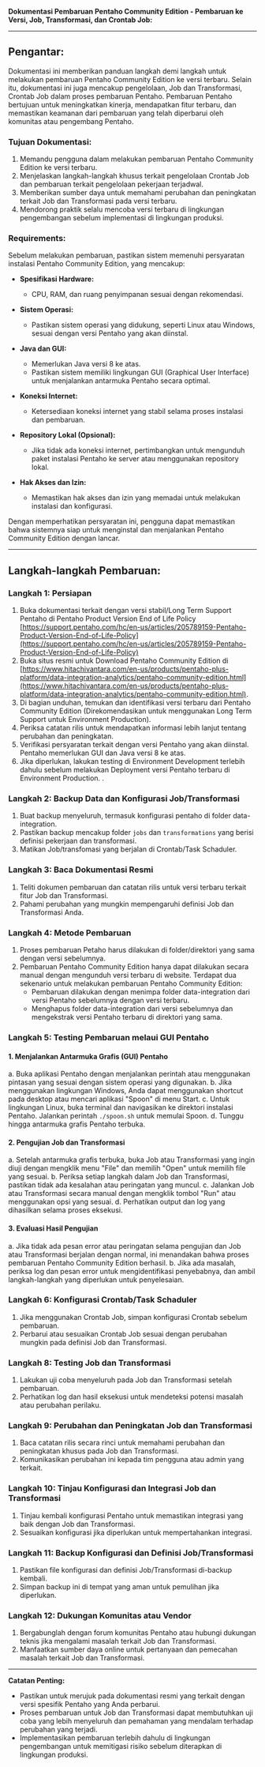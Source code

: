 **Dokumentasi Pembaruan Pentaho Community Edition - Pembaruan ke Versi, Job, Transformasi, dan Crontab Job:**

---

## Pengantar:

Dokumentasi ini memberikan panduan langkah demi langkah untuk melakukan pembaruan Pentaho Community Edition ke versi terbaru. Selain itu, dokumentasi ini juga mencakup pengelolaan, Job dan Transformasi, Crontab Job dalam proses pembaruan Pentaho. Pembaruan Pentaho bertujuan untuk meningkatkan kinerja, mendapatkan fitur terbaru, dan memastikan keamanan dari pembaruan yang telah diperbarui oleh komunitas atau pengembang Pentaho.

### Tujuan Dokumentasi:

1. Memandu pengguna dalam melakukan pembaruan Pentaho Community Edition ke versi terbaru.
2. Menjelaskan langkah-langkah khusus terkait pengelolaan Crontab Job dan pembaruan terkait pengelolaan pekerjaan terjadwal.
3. Memberikan sumber daya untuk memahami perubahan dan peningkatan terkait Job dan Transformasi pada versi terbaru.
4. Mendorong praktik selalu mencoba versi terbaru di lingkungan pengembangan sebelum implementasi di lingkungan produksi.

### Requirements:
Sebelum melakukan pembaruan, pastikan sistem memenuhi persyaratan instalasi Pentaho Community Edition, yang mencakup:

   - **Spesifikasi Hardware:**
      - CPU, RAM, dan ruang penyimpanan sesuai dengan rekomendasi.
   
   - **Sistem Operasi:**
      - Pastikan sistem operasi yang didukung, seperti Linux atau Windows, sesuai dengan versi Pentaho yang akan diinstal.

   - **Java dan GUI:**
      - Memerlukan Java versi 8 ke atas.
      - Pastikan sistem memiliki lingkungan GUI (Graphical User Interface) untuk menjalankan antarmuka Pentaho secara optimal.

   - **Koneksi Internet:**
      - Ketersediaan koneksi internet yang stabil selama proses instalasi dan pembaruan.
   
   - **Repository Lokal (Opsional):**
      - Jika tidak ada koneksi internet, pertimbangkan untuk mengunduh paket instalasi Pentaho ke server atau menggunakan repository lokal.
   
   - **Hak Akses dan Izin:**
      - Memastikan hak akses dan izin yang memadai untuk melakukan instalasi dan konfigurasi.

Dengan memperhatikan persyaratan ini, pengguna dapat memastikan bahwa sistemnya siap untuk menginstal dan menjalankan Pentaho Community Edition dengan lancar.

---

## Langkah-langkah Pembaruan:

### Langkah 1: Persiapan

1. Buka dokumentasi terkait dengan versi stabil/Long Term Support Pentaho di Pentaho Product Version End of Life Policy [https://support.pentaho.com/hc/en-us/articles/205789159-Pentaho-Product-Version-End-of-Life-Policy](https://support.pentaho.com/hc/en-us/articles/205789159-Pentaho-Product-Version-End-of-Life-Policy)
2. Buka situs resmi untuk Download Pentaho Community Edition di [https://www.hitachivantara.com/en-us/products/pentaho-plus-platform/data-integration-analytics/pentaho-community-edition.html](https://www.hitachivantara.com/en-us/products/pentaho-plus-platform/data-integration-analytics/pentaho-community-edition.html).
3. Di bagian unduhan, temukan dan identifikasi versi terbaru dari Pentaho Community Edition (Direkomendasikan untuk menggunakan Long Term Support untuk Environment Production).
4. Periksa catatan rilis untuk mendapatkan informasi lebih lanjut tentang perubahan dan peningkatan.
5. Verifikasi persyaratan terkait dengan versi Pentaho yang akan diinstal. Pentaho memerlukan GUI dan Java versi 8 ke atas.
6. Jika diperlukan, lakukan testing di Environment Development terlebih dahulu sebelum melakukan Deployment versi Pentaho terbaru di Environment Production.
.
### Langkah 2: Backup Data dan Konfigurasi Job/Transformasi

1. Buat backup menyeluruh, termasuk konfigurasi pentaho di folder data-integration.
2. Pastikan backup mencakup folder `jobs` dan `transformations` yang berisi definisi pekerjaan dan transformasi.
3. Matikan Job/transfomasi yang berjalan di Crontab/Task Schaduler.

### Langkah 3: Baca Dokumentasi Resmi

1. Teliti dokumen pembaruan dan catatan rilis untuk versi terbaru terkait fitur Job dan Transformasi.
2. Pahami perubahan yang mungkin mempengaruhi definisi Job dan Transformasi Anda.

### Langkah 4: Metode Pembaruan

1. Proses pembaruan Petaho harus dilakukan di folder/direktori yang sama dengan versi sebelumnya.
2. Pembaruan Pentaho Community Edition hanya dapat dilakukan secara manual dengan mengunduh versi terbaru di website. Terdapat dua sekenario untuk melakukan pembaruan Pentaho Community Edition:
   -  Pembaruan dilakukan dengan menimpa folder data-integration dari versi Pentaho sebelumnya dengan versi terbaru.
   -  Menghapus folder data-integration dari versi sebelumnya dan mengekstrak versi Pentaho terbaru di direktori yang sama.

### Langkah 5: Testing Pembaruan melaui GUI Pentaho
#### 1. Menjalankan Antarmuka Grafis (GUI) Pentaho
   a. Buka aplikasi Pentaho dengan menjalankan perintah atau menggunakan pintasan yang sesuai dengan sistem operasi yang digunakan.
   b. Jika menggunakan lingkungan Windows, Anda dapat menggunakan shortcut pada desktop atau mencari aplikasi "Spoon" di menu Start.
   c. Untuk lingkungan Linux, buka terminal dan navigasikan ke direktori instalasi Pentaho. Jalankan perintah `./spoon.sh` untuk memulai Spoon.
   d. Tunggu hingga antarmuka grafis Pentaho terbuka.

#### 2. Pengujian Job dan Transformasi
   a. Setelah antarmuka grafis terbuka, buka Job atau Transformasi yang ingin diuji dengan mengklik menu "File" dan memilih "Open" untuk memilih file yang sesuai.
   b. Periksa setiap langkah dalam Job dan Transformasi, pastikan tidak ada kesalahan atau peringatan yang muncul.
   c. Jalankan Job atau Transformasi secara manual dengan mengklik tombol "Run" atau menggunakan opsi yang sesuai.
   d. Perhatikan output dan log yang dihasilkan selama proses eksekusi.

#### 3. Evaluasi Hasil Pengujian
   a. Jika tidak ada pesan error atau peringatan selama pengujian dan Job atau Transformasi berjalan dengan normal, ini menandakan bahwa proses pembaruan Pentaho Community Edition berhasil.
   b. Jika ada masalah, periksa log dan pesan error untuk mengidentifikasi penyebabnya, dan ambil langkah-langkah yang diperlukan untuk penyelesaian.
   
### Langkah 6: Konfigurasi Crontab/Task Schaduler

1. Jika menggunakan Crontab Job, simpan konfigurasi Crontab sebelum pembaruan.
2. Perbarui atau sesuaikan Crontab Job sesuai dengan perubahan mungkin pada definisi Job dan Transformasi.

### Langkah 8: Testing Job dan Transformasi

1. Lakukan uji coba menyeluruh pada Job dan Transformasi setelah pembaruan.
2. Perhatikan log dan hasil eksekusi untuk mendeteksi potensi masalah atau perubahan perilaku.

### Langkah 9: Perubahan dan Peningkatan Job dan Transformasi

1. Baca catatan rilis secara rinci untuk memahami perubahan dan peningkatan khusus pada Job dan Transformasi.
2. Komunikasikan perubahan ini kepada tim pengguna atau admin yang terkait.

### Langkah 10: Tinjau Konfigurasi dan Integrasi Job dan Transformasi

1. Tinjau kembali konfigurasi Pentaho untuk memastikan integrasi yang baik dengan Job dan Transformasi.
2. Sesuaikan konfigurasi jika diperlukan untuk mempertahankan integrasi.

### Langkah 11: Backup Konfigurasi dan Definisi Job/Transformasi

1. Pastikan file konfigurasi dan definisi Job/Transformasi di-backup kembali.
2. Simpan backup ini di tempat yang aman untuk pemulihan jika diperlukan.

### Langkah 12: Dukungan Komunitas atau Vendor

1. Bergabunglah dengan forum komunitas Pentaho atau hubungi dukungan teknis jika mengalami masalah terkait Job dan Transformasi.
2. Manfaatkan sumber daya online untuk pertanyaan dan pemecahan masalah terkait Job dan Transformasi.

---

**Catatan Penting:**
- Pastikan untuk merujuk pada dokumentasi resmi yang terkait dengan versi spesifik Pentaho yang Anda perbarui.
- Proses pembaruan untuk Job dan Transformasi dapat membutuhkan uji coba yang lebih menyeluruh dan pemahaman yang mendalam terhadap perubahan yang terjadi.
- Implementasikan pembaruan terlebih dahulu di lingkungan pengembangan untuk memitigasi risiko sebelum diterapkan di lingkungan produksi.
